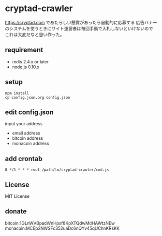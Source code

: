 cryptad-crawler
===============

https://cryptad.com であたらしい懸賞があったら自動的に応募する
広告バナーのシステムを使うときにサイト運営者は毎回手動で入札しないといけないので
これは大変だなと思い作った。

requirement
-----------

- redis 2.4.x or later
- node.js 0.10.x

setup
-----

```
npm install
cp config.json.org config.json
```

edit config.json
----------------

input your address

- email address
- bitcoin address
- monacoin address

add crontab
-----------

```
0 */1 * * * root /path/to/cryptad-crawler/cmd.js
```

License
-------
MIT License

donate
------

bitcoin:1GLnWVBpadWnHpxf8KpXTQdwMdHAWtzNEw  
monacoin:MCEp2NWSFc352uaDc6nQYv45qUChnKRsKK  


